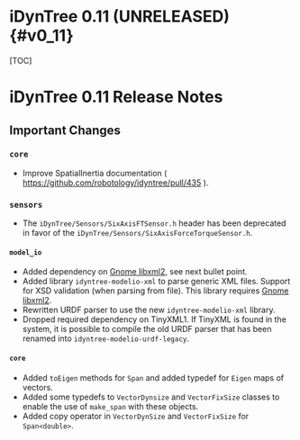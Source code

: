 iDynTree 0.11 (UNRELEASED)                                              {#v0_11}
========================

[TOC]

iDynTree 0.11 Release Notes
=========================

Important Changes
-----------------

### `core`
* Improve SpatialInertia documentation ( https://github.com/robotology/idyntree/pull/435 ).

### `sensors`
* The `iDynTree/Sensors/SixAxisFTSensor.h` header has been deprecated in favor of the  `iDynTree/Sensors/SixAxisForceTorqueSensor.h`.

#### `model_io`
* Added dependency on [Gnome libxml2](http://xmlsoft.org), see next bullet point.
* Added library `idyntree-modelio-xml` to parse generic XML files. Support for XSD validation (when parsing from file). This library requires [Gnome libxml2](http://xmlsoft.org).
* Rewritten URDF parser to use the new `idyntree-modelio-xml` library.
* Dropped required dependency on TinyXML1. If TinyXML is found in the system, it is possible to compile the old URDF parser that has been renamed into `idyntree-modelio-urdf-legacy`.

#### `core`
* Added `toEigen` methods for `Span` and added typedef for `Eigen` maps of vectors.
* Added some typedefs to `VectorDynsize` and `VectorFixSize` classes to enable the use of `make_span` with these objects.
* Added copy operator in `VectorDynSize` and `VectorFixSize` for `Span<double>`.
